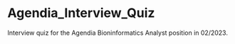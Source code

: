 # Agendia_Interview_Quiz
Interview quiz for the Agendia Bioninformatics Analyst position in 02/2023.
